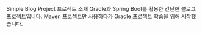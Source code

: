 Simple Blog Project
프로젝트 소개
Gradle과 Spring Boot를 활용한 간단한 블로그 프로젝트입니다.
Maven 프로젝트만 사용하다가 Gradle 프로젝트 학습을 위해 시작했습니다.
